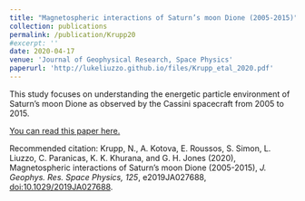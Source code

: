 ```yaml
---
title: "Magnetospheric interactions of Saturn’s moon Dione (2005-2015)"
collection: publications
permalink: /publication/Krupp20
#excerpt: ''
date: 2020-04-17
venue: 'Journal of Geophysical Research, Space Physics'
paperurl: 'http://lukeliuzzo.github.io/files/Krupp_etal_2020.pdf'
---
```

This study focuses on understanding the energetic particle environment of Saturn’s moon Dione as observed by the Cassini spacecraft from 2005 to 2015.

[You can read this paper here.](http://lukeliuzzo.github.io/files/Krupp_etal_2020.pdf)

Recommended citation: Krupp, N., A. Kotova, E. Roussos, S. Simon, L. Liuzzo, C. Paranicas, K. K. Khurana, and G. H. Jones (2020), Magnetospheric interactions of Saturn’s moon Dione (2005-2015), <i>J. Geophys. Res. Space Physics, 125</i>, e2019JA027688, [doi:10.1029/2019JA027688](https://doi.org/10.1029/2019JA027688).
